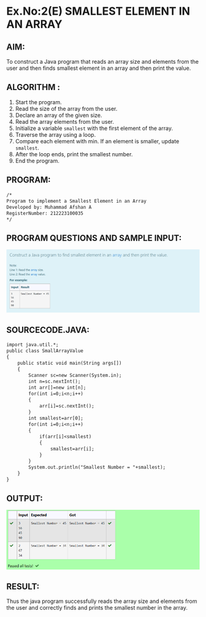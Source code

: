 # Ex.No:2(E)  SMALLEST ELEMENT IN AN ARRAY

## AIM:
To construct a Java program that reads an array size and elements from the user and then finds smallest element in an array and then print the value.
## ALGORITHM :
1.	Start the program.
2.	Read the size of the array from the user.
3.	Declare an array of the given size.
4.	Read the array elements from the user.
5.	Initialize a variable `smallest` with the first element of the array.
6.	Traverse the array using a loop.
7.	Compare each element with min. If an element is smaller, update `smallest`.
8.	After the loop ends, print the smallest number.
9.	End the program.
	

## PROGRAM:
 ```
/*
Program to implement a Smallest Element in an Array
Developed by: Muhammad Afshan A
RegisterNumber: 212223100035
*/
```
## PROGRAM QUESTIONS AND SAMPLE INPUT:

![alt text](image.png)

## SOURCECODE.JAVA:

```
import java.util.*;
public class SmallArrayValue
{
    public static void main(String args[])
    {
        Scanner sc=new Scanner(System.in);
        int n=sc.nextInt();
        int arr[]=new int[n];
        for(int i=0;i<n;i++)
        {
            arr[i]=sc.nextInt();
        }
        int smallest=arr[0];
        for(int i=0;i<n;i++)
        {
            if(arr[i]<smallest)
            {
                smallest=arr[i];
            }
        }
        System.out.println("Smallest Number = "+smallest);
    }
}
```

## OUTPUT:

![alt text](image-1.png)

## RESULT:
Thus the java program successfully reads the array size and elements from the user and correctly finds and prints the smallest number in the array.




